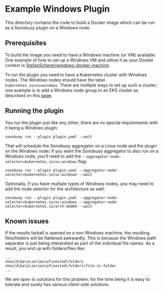 # Example Windows Plugin

This directory contains the code to build a Docker image which can be run as a Sonobuoy plugin on a Windows node.

## Prerequisites

To build the image you need to have a Windows machine (or VM) available. One example of how to set up a Windows VM and utilize it as your Docker context in [StefanScherer/windows-docker-machine](https://github.com/StefanScherer/windows-docker-machine).

To run the plugin you need to have a Kubernetes cluster with Windows nodes. The Windows nodes should have the label `kubernetes.io/os=windows`. There are multiple ways to set up such a cluster; one example is to add a Windows node group to an EKS cluster as described on this [page](https://docs.aws.amazon.com/eks/latest/userguide/windows-support.html).

## Running the plugin

You run the plugin just like any other; there are no special requirements with it being a Windows plugin:

```
sonobuoy run --plugin plugin.yaml --wait
```

That will schedule the Sonobuoy aggregator on a Linux node and the plugin on the Windows node. If you want the Sonobuoy aggregator to also run on a Windows node, you'll need to add the `--aggregator-node-selector=kubernetes.io/os:windows` flag:

```
sonobuoy run --plugin plugin.yaml --aggregator-node-selector=kubernetes.io/os:windows --wait
```

Optionally, if you have multiple types of Windows nodes, you may need to add the node selector for the architecture as well:

```
sonobuoy run --plugin plugin.yaml --aggregator-node-selector=kubernetes.io/os:windows --aggregator-node-selector=kubernetes.io/arch:amd64 --wait
```

## Known issues

If the results tarball is opened on a non-Windows machine, the resulting files/folders will be flattened awkwardly. This is because the Windows path separator is just being interpreted as part of the individual file names. As a result, you end up with folders/files like:

```
...
should\be\a\series\of\nested\folders
should\be\a\series\of\nested\folders\file-in-folder
...
```

We are open to solutions for this problem; for the time being it is easy to tolerate and surely has various client-side solutions.